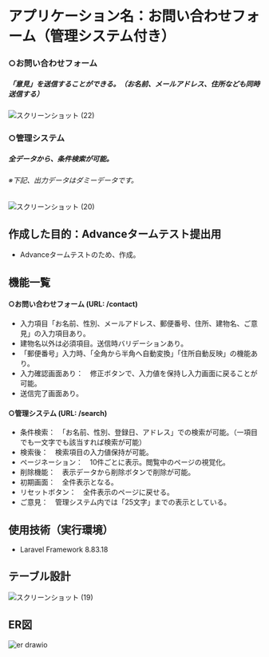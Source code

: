 # アプリケーション名：お問い合わせフォーム（管理システム付き）
### ○お問い合わせフォーム
##### 「意見」を送信することができる。（お名前、メールアドレス、住所なども同時送信する）

![スクリーンショット (22)](https://user-images.githubusercontent.com/103915849/179387425-a077edcc-b7b7-4772-8e12-3a95bbf71ef9.png)



### ○管理システム
##### 全データから、条件検索が可能。
###### ※下記、出力データはダミーデータです。

![スクリーンショット (20)](https://user-images.githubusercontent.com/103915849/179387324-5b446892-ed6e-4db3-b922-c1213dd80149.png)


## 作成した目的：Advanceタームテスト提出用
- Advanceタームテストのため、作成。

## 機能一覧
#### ○お問い合わせフォーム (URL: /contact)
- 入力項目「お名前、性別、メールアドレス、郵便番号、住所、建物名、ご意見」の入力項目あり。
- 建物名以外は必須項目。送信時バリデーションあり。
- 「郵便番号」入力時、「全角から半角へ自動変換」「住所自動反映」の機能あり。
- 入力確認画面あり：　修正ボタンで、入力値を保持し入力画面に戻ることが可能。
- 送信完了画面あり。
#### ○管理システム (URL: /search)
- 条件検索：　「お名前、性別、登録日、アドレス」での検索が可能。（一項目でも一文字でも該当すれば検索が可能）
- 検索後：　検索項目の入力値保持が可能。
- ページネーション：　10件ごとに表示。閲覧中のページの視覚化。
- 削除機能：　表示データから削除ボタンで削除が可能。
- 初期画面：　全件表示となる。
- リセットボタン：　全件表示のページに戻せる。
- ご意見：　管理システム内では「25文字」までの表示としている。

## 使用技術（実行環境）
- Laravel Framework 8.83.18

## テーブル設計

![スクリーンショット (19)](https://user-images.githubusercontent.com/103915849/179387707-c5b62aec-3598-47f0-816e-dfa31945a2ce.png)

## ER図

![er drawio](https://user-images.githubusercontent.com/103915849/179387439-89e638e2-4719-447a-9f26-fab70e32e082.png)
